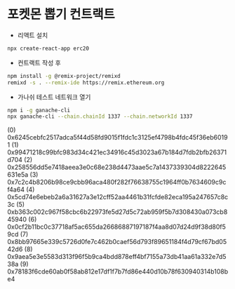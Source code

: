 # 포켓몬 뽑기 컨트랙트

- 리액트 설치
```sh
npx create-react-app erc20
```

- 컨트랙트 작성 후
```sh
npm install -g @remix-project/remixd
remixd -s . --remix-ide https://remix.ethereum.org
```

- 가나쉬 테스트 네트워크 열기
```sh
npm i -g ganache-cli
npx ganache-cli --chain.chainId 1337 --chain.networkId 1337
```

(0) 0x6245cebfc2517adca5f44d58fd9015f1fdc1c3125ef4798b4fdc45f36eb60191
(1) 0x99471218c99bfc983d34c421ec34916c45d3023a67b184d7fdb2bfb26371d704
(2) 0x258556dd5e7418aeea3e0c68e238d4473aae5c7a1437339304d8222645631e5a
(3) 0x7c2c4b8206b98ce9cbb96aca480f282f76638755c1964ff0b7634609c9cf4a64
(4) 0x5cd74e6ebeb2a6a31627a3e12cff52aa4461b31fcfde82eca195a247657c8c3c
(5) 0xb363c002c967f58cbc6b22973fe5d27d5c72ab959f5b7d308430a073cb845940
(6) 0x0cf2b11bc0c37718af5ac655da26686887197187f4aa8d07d24d9f38d80f59cd
(7) 0x8bb97665e339c5726d0fe7c462b0caef56d793f89651184f4d79cf67bd0542d6
(8) 0x9aea5e3e5583d313f96f5b9ca4bdd878eff4bf7155a73db41aa61a332e7d538a
(9) 0x78183f6cde60ab0f58ab812e17df1f7b7fd86e440d10b78f630940314b108be4